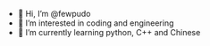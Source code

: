 - 👋 Hi, I’m @fewpudo
- 👀 I’m interested in coding and engineering
- 🌱 I’m currently learning python, C++ and Chinese

